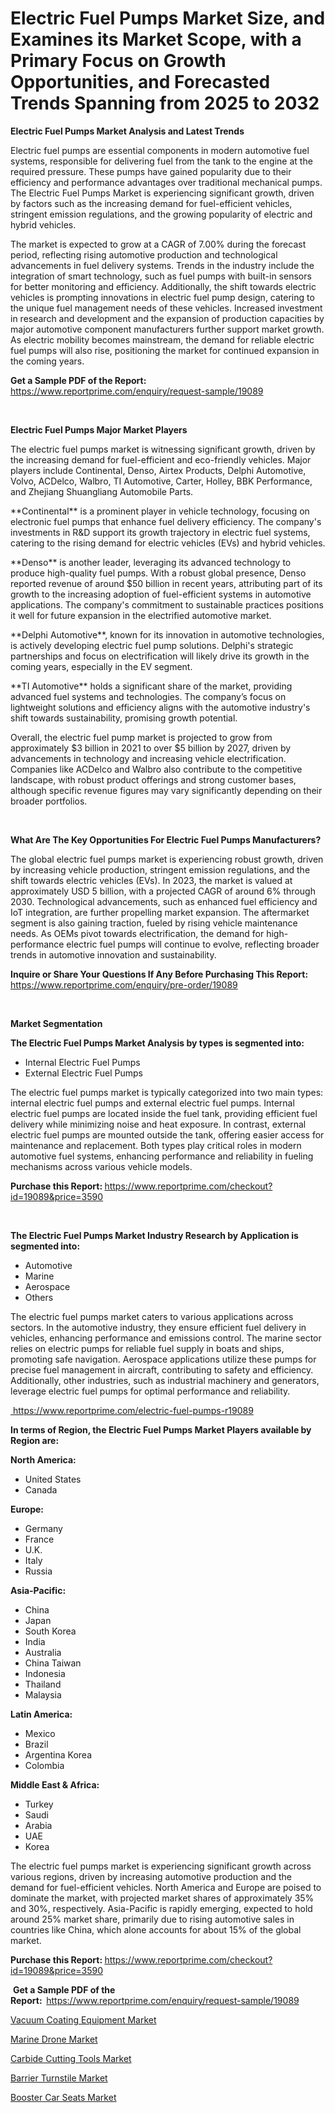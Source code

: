 <p><h1>Electric Fuel Pumps Market Size, and Examines its Market Scope, with a Primary Focus on Growth Opportunities, and Forecasted Trends Spanning from 2025 to 2032</h1></p><p><strong>Electric Fuel Pumps Market Analysis and Latest Trends</strong></p>
<p><p>Electric fuel pumps are essential components in modern automotive fuel systems, responsible for delivering fuel from the tank to the engine at the required pressure. These pumps have gained popularity due to their efficiency and performance advantages over traditional mechanical pumps. The Electric Fuel Pumps Market is experiencing significant growth, driven by factors such as the increasing demand for fuel-efficient vehicles, stringent emission regulations, and the growing popularity of electric and hybrid vehicles.</p><p>The market is expected to grow at a CAGR of 7.00% during the forecast period, reflecting rising automotive production and technological advancements in fuel delivery systems. Trends in the industry include the integration of smart technology, such as fuel pumps with built-in sensors for better monitoring and efficiency. Additionally, the shift towards electric vehicles is prompting innovations in electric fuel pump design, catering to the unique fuel management needs of these vehicles. Increased investment in research and development and the expansion of production capacities by major automotive component manufacturers further support market growth. As electric mobility becomes mainstream, the demand for reliable electric fuel pumps will also rise, positioning the market for continued expansion in the coming years.</p></p>
<p><strong>Get a Sample PDF of the Report:&nbsp;</strong> <a href="https://www.reportprime.com/enquiry/request-sample/19089?utm_campaign=1832&utm_medium=2&utm_source=Github&utm_content=ia&utm_term=19032025&utm_id=electric-fuel-pumps">https://www.reportprime.com/enquiry/request-sample/19089</a></p>
<p>&nbsp;</p>
<p><strong>Electric Fuel Pumps Major Market Players</strong></p>
<p><p>The electric fuel pumps market is witnessing significant growth, driven by the increasing demand for fuel-efficient and eco-friendly vehicles. Major players include Continental, Denso, Airtex Products, Delphi Automotive, Volvo, ACDelco, Walbro, TI Automotive, Carter, Holley, BBK Performance, and Zhejiang Shuangliang Automobile Parts.</p><p>**Continental** is a prominent player in vehicle technology, focusing on electronic fuel pumps that enhance fuel delivery efficiency. The company's investments in R&D support its growth trajectory in electric fuel systems, catering to the rising demand for electric vehicles (EVs) and hybrid vehicles.</p><p>**Denso** is another leader, leveraging its advanced technology to produce high-quality fuel pumps. With a robust global presence, Denso reported revenue of around $50 billion in recent years, attributing part of its growth to the increasing adoption of fuel-efficient systems in automotive applications. The company's commitment to sustainable practices positions it well for future expansion in the electrified automotive market.</p><p>**Delphi Automotive**, known for its innovation in automotive technologies, is actively developing electric fuel pump solutions. Delphi's strategic partnerships and focus on electrification will likely drive its growth in the coming years, especially in the EV segment.</p><p>**TI Automotive** holds a significant share of the market, providing advanced fuel systems and technologies. The company’s focus on lightweight solutions and efficiency aligns with the automotive industry's shift towards sustainability, promising growth potential.</p><p>Overall, the electric fuel pump market is projected to grow from approximately $3 billion in 2021 to over $5 billion by 2027, driven by advancements in technology and increasing vehicle electrification. Companies like ACDelco and Walbro also contribute to the competitive landscape, with robust product offerings and strong customer bases, although specific revenue figures may vary significantly depending on their broader portfolios.</p></p>
<p>&nbsp;</p>
<p><strong>What Are The Key Opportunities For Electric Fuel Pumps Manufacturers?</strong></p>
<p><p>The global electric fuel pumps market is experiencing robust growth, driven by increasing vehicle production, stringent emission regulations, and the shift towards electric vehicles (EVs). In 2023, the market is valued at approximately USD 5 billion, with a projected CAGR of around 6% through 2030. Technological advancements, such as enhanced fuel efficiency and IoT integration, are further propelling market expansion. The aftermarket segment is also gaining traction, fueled by rising vehicle maintenance needs. As OEMs pivot towards electrification, the demand for high-performance electric fuel pumps will continue to evolve, reflecting broader trends in automotive innovation and sustainability.</p></p>
<p><strong>Inquire or Share Your Questions If Any Before Purchasing This Report:</strong> <a href="https://www.reportprime.com/enquiry/pre-order/19089?utm_campaign=1832&utm_medium=2&utm_source=Github&utm_content=ia&utm_term=19032025&utm_id=electric-fuel-pumps">https://www.reportprime.com/enquiry/pre-order/19089</a></p>
<p>&nbsp;</p>
<p><strong>Market Segmentation</strong></p>
<p><strong>The Electric Fuel Pumps Market Analysis by types is segmented into:</strong></p>
<p><ul><li>Internal Electric Fuel Pumps</li><li>External Electric Fuel Pumps</li></ul></p>
<p><p>The electric fuel pumps market is typically categorized into two main types: internal electric fuel pumps and external electric fuel pumps. Internal electric fuel pumps are located inside the fuel tank, providing efficient fuel delivery while minimizing noise and heat exposure. In contrast, external electric fuel pumps are mounted outside the tank, offering easier access for maintenance and replacement. Both types play critical roles in modern automotive fuel systems, enhancing performance and reliability in fueling mechanisms across various vehicle models.</p></p>
<p><strong>Purchase this Report:&nbsp;</strong><a href="https://www.reportprime.com/checkout?id=19089&price=3590&utm_campaign=1832&utm_medium=2&utm_source=Github&utm_content=ia&utm_term=19032025&utm_id=electric-fuel-pumps">https://www.reportprime.com/checkout?id=19089&price=3590</a></p>
<p>&nbsp;</p>
<p><strong>The Electric Fuel Pumps Market Industry Research by Application is segmented into:</strong></p>
<p><ul><li>Automotive</li><li>Marine</li><li>Aerospace</li><li>Others</li></ul></p>
<p><p>The electric fuel pumps market caters to various applications across sectors. In the automotive industry, they ensure efficient fuel delivery in vehicles, enhancing performance and emissions control. The marine sector relies on electric pumps for reliable fuel supply in boats and ships, promoting safe navigation. Aerospace applications utilize these pumps for precise fuel management in aircraft, contributing to safety and efficiency. Additionally, other industries, such as industrial machinery and generators, leverage electric fuel pumps for optimal performance and reliability.</p></p>
<p><a href="https://www.reportprime.com/electric-fuel-pumps-r19089?utm_campaign=1832&utm_medium=2&utm_source=Github&utm_content=ia&utm_term=19032025&utm_id=electric-fuel-pumps">&nbsp;https://www.reportprime.com/electric-fuel-pumps-r19089</a></p>
<p><strong>In terms of Region, the Electric Fuel Pumps Market Players available by Region are:</strong></p>
<p>
    <p> <strong> North America: </strong>
        <ul>
            <li>United States</li>
            <li>Canada</li>
        </ul>
        </p> 
    <p> <strong> Europe: </strong>
        <ul>
            <li>Germany</li>
            <li>France</li>
            <li>U.K.</li>
            <li>Italy</li>
            <li>Russia</li>
        </ul>
        </p> 
    <p> <strong> Asia-Pacific: </strong>
        <ul>
            <li>China</li>
            <li>Japan</li>
            <li>South Korea</li>
            <li>India</li>
            <li>Australia</li>
            <li>China Taiwan</li>
            <li>Indonesia</li>
            <li>Thailand</li>
            <li>Malaysia</li>
        </ul>
        </p> 
    <p> <strong> Latin America: </strong>
        <ul>
            <li>Mexico</li>
            <li>Brazil</li>
            <li>Argentina Korea</li>
            <li>Colombia</li>
        </ul>
        </p> 
    <p> <strong> Middle East & Africa: </strong>
        <ul>
            <li>Turkey</li>
            <li>Saudi</li>
            <li>Arabia</li>
            <li>UAE</li>
            <li>Korea</li>
        </ul>
    </p>
    </p>
<p><p>The electric fuel pumps market is experiencing significant growth across various regions, driven by increasing automotive production and the demand for fuel-efficient vehicles. North America and Europe are poised to dominate the market, with projected market shares of approximately 35% and 30%, respectively. Asia-Pacific is rapidly emerging, expected to hold around 25% market share, primarily due to rising automotive sales in countries like China, which alone accounts for about 15% of the global market.</p></p>
<p><strong>Purchase this Report: </strong><a href="https://www.reportprime.com/checkout?id=19089&price=3590&utm_campaign=1832&utm_medium=2&utm_source=Github&utm_content=ia&utm_term=19032025&utm_id=electric-fuel-pumps">https://www.reportprime.com/checkout?id=19089&price=3590</a></p>
<p>&nbsp;<strong>Get a Sample PDF of the Report:&nbsp;&nbsp;</strong><a href="https://www.reportprime.com/enquiry/request-sample/19089?utm_campaign=1832&utm_medium=2&utm_source=Github&utm_content=ia&utm_term=19032025&utm_id=electric-fuel-pumps">https://www.reportprime.com/enquiry/request-sample/19089</a></p>
<p><strong></strong></p>
<p><p><a href="https://github.com/SamiaChowdhury801/Market-Research-Report-List-2/blob/main/vacuum-coating-equipment-market.md?utm_campaign=1832&utm_medium=2&utm_source=Github&utm_content=ia&utm_term=19032025&utm_id=electric-fuel-pumps">Vacuum Coating Equipment Market</a></p><p><a href="https://github.com/AKSHATREPORTPRIME/Market-Research-Report-List-7/blob/main/marine-drone-market.md?utm_campaign=1832&utm_medium=2&utm_source=Github&utm_content=ia&utm_term=19032025&utm_id=electric-fuel-pumps">Marine Drone Market</a></p><p><a href="https://github.com/indrystar/Market-Research-Report-List-5/blob/main/carbide-cutting-tools-market.md?utm_campaign=1832&utm_medium=2&utm_source=Github&utm_content=ia&utm_term=19032025&utm_id=electric-fuel-pumps">Carbide Cutting Tools Market</a></p><p><a href="https://github.com/bozzoquishmd/Market-Research-Report-List-1/blob/main/barrier-turnstile-market.md?utm_campaign=1832&utm_medium=2&utm_source=Github&utm_content=ia&utm_term=19032025&utm_id=electric-fuel-pumps">Barrier Turnstile Market</a></p><p><a href="https://github.com/LilianFaulkner65/Market-Research-Report-List-2/blob/main/booster-car-seats-market.md?utm_campaign=1832&utm_medium=2&utm_source=Github&utm_content=ia&utm_term=19032025&utm_id=electric-fuel-pumps">Booster Car Seats Market</a></p></p>